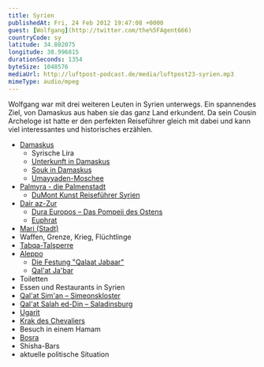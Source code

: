 ```yaml
---
title: Syrien
publishedAt: Fri, 24 Feb 2012 19:47:08 +0000
guest: [Wolfgang](http://twitter.com/the%5FAgent666)
countryCode: sy
latitude: 34.802075
longitude: 38.996815
durationSeconds: 1354
byteSize: 1048576 
mediaUrl: http://luftpost-podcast.de/media/luftpost23-syrien.mp3
mimeType: audio/mpeg
---
```


Wolfgang war mit drei weiteren Leuten in Syrien unterwegs. Ein spannendes Ziel, von Damaskus aus haben sie das ganz Land erkundent. Da sein Cousin Archeloge ist hatte er den perfekten Reiseführer gleich mit dabei und kann viel interessantes und historisches erzählen. 
* [Damaskus](http://de.wikipedia.org/wiki/Damaskus)  
   * Syrische Lira  
   * [Unterkunft in Damaskus](http://d.pr/PNKa+)  
   * [Souk in Damaskus](http://d.pr/A0QS+)  
   * [Umayyaden-Moschee](http://de.wikipedia.org/wiki/Umayyaden-Moschee)
* [Palmyra - die Palmenstadt](http://de.wikipedia.org/wiki/Palmyra)  
   * [DuMont Kunst Reiseführer Syrien](http://amzn.to/xDDyOv)
* [Dair az-Zur](http://de.wikipedia.org/wiki/Dair%5Faz-Zur)  
   * [Dura Europos – Das Pompeii des Ostens](http://de.wikipedia.org/wiki/Doura%5FEuropos)  
   * [Euphrat](http://de.wikipedia.org/wiki/Euphrat)
* [Mari (Stadt)](http://de.wikipedia.org/wiki/Mari%5F%28Stadt%29)
* Waffen, Grenze, Krieg, Flüchtlinge
* [Tabqa-Talsperre](http://de.wikipedia.org/wiki/Tabqa-Talsperre)
* [Aleppo](http://de.wikipedia.org/wiki/Aleppo)  
   * [Die Festung "Qalaat Jabaar"](http://static.panoramio.com/photos/original/15728030.jpg)  
   * [Qal'at Ja'bar](https://en.wikipedia.org/wiki/Qal%27at%5FJa%27bar)
* Toiletten
* Essen und Restaurants in Syrien
* [Qal'at Sim'an – Simeonskloster](http://de.wikipedia.org/wiki/Qal%27at%5FSim%27an)
* [Qal'at Salah ed-Din – Saladinsburg](https://de.wikipedia.org/wiki/Qal%27at%5FSalah%5Fed-Din)
* [Ugarit](http://de.wikipedia.org/wiki/Ugarit)
* [Krak des Chevaliers](http://de.wikipedia.org/wiki/Krak%5Fdes%5FChevaliers)
* Besuch in einem Hamam
* [Bosra](https://de.wikipedia.org/wiki/Bosra)
* Shisha-Bars
* aktuelle politische Situation
